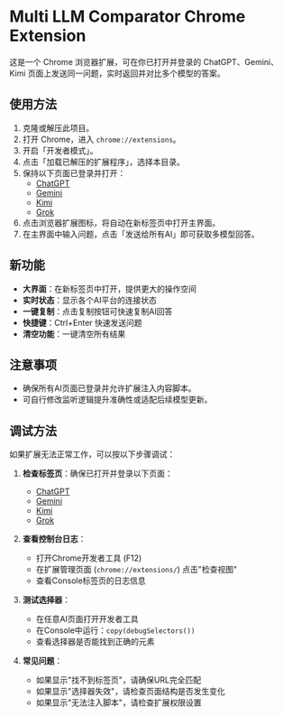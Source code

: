 # Multi LLM Comparator Chrome Extension

这是一个 Chrome 浏览器扩展，可在你已打开并登录的 ChatGPT、Gemini、Kimi 页面上发送同一问题，实时返回并对比多个模型的答案。

## 使用方法

1. 克隆或解压此项目。
2. 打开 Chrome，进入 `chrome://extensions`。
3. 开启「开发者模式」。
4. 点击「加载已解压的扩展程序」，选择本目录。
5. 保持以下页面已登录并打开：
   - [ChatGPT](https://chat.openai.com)
   - [Gemini](https://gemini.google.com)
   - [Kimi](https://kimi.moonshot.cn)
   - [Grok](https://x.com/i/grok)
6. 点击浏览器扩展图标，将自动在新标签页中打开主界面。
7. 在主界面中输入问题，点击「发送给所有AI」即可获取多模型回答。

## 新功能

- **大界面**：在新标签页中打开，提供更大的操作空间
- **实时状态**：显示各个AI平台的连接状态
- **一键复制**：点击复制按钮可快速复制AI回答
- **快捷键**：Ctrl+Enter 快速发送问题
- **清空功能**：一键清空所有结果

## 注意事项

- 确保所有AI页面已登录并允许扩展注入内容脚本。
- 可自行修改监听逻辑提升准确性或适配后续模型更新。

## 调试方法

如果扩展无法正常工作，可以按以下步骤调试：

1. **检查标签页**：确保已打开并登录以下页面：
   - [ChatGPT](https://chat.openai.com)
   - [Gemini](https://gemini.google.com)
   - [Kimi](https://kimi.moonshot.cn)
   - [Grok](https://x.com/i/grok)

2. **查看控制台日志**：
   - 打开Chrome开发者工具 (F12)
   - 在扩展管理页面 (`chrome://extensions/`) 点击"检查视图"
   - 查看Console标签页的日志信息

3. **测试选择器**：
   - 在任意AI页面打开开发者工具
   - 在Console中运行：`copy(debugSelectors())`
   - 查看选择器是否能找到正确的元素

4. **常见问题**：
   - 如果显示"找不到标签页"，请确保URL完全匹配
   - 如果显示"选择器失效"，请检查页面结构是否发生变化
   - 如果显示"无法注入脚本"，请检查扩展权限设置
